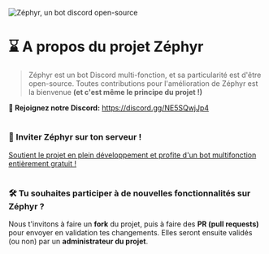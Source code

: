 ![Zéphyr, un bot discord open-source](https://cdn.discordapp.com/attachments/1335410705054044171/1347675046620954714/ddd-removebg-preview.png?ex=67ccafb1&is=67cb5e31&hm=6703ed1a090fddb36dc3cf242b63f33b941467f4527f445d86d31e156a2cde26&)

# ⌛ A propos du projet Zéphyr

> Zéphyr est un bot Discord multi-fonction, et sa particularité est d'être open-source. Toutes contributions pour l'amélioration de Zéphyr est la bienvenue **(et c'est même le principe du projet !)**

**🔎 Rejoignez notre Discord:**
https://discord.gg/NE5SQwjJp4

#

### 👀 Inviter Zéphyr sur ton serveur !
[Soutient le projet en plein développement et profite d'un bot multifonction entièrement gratuit !](https://discord.com/oauth2/authorize?client_id=1346170979440787498&permissions=8&integration_type=0&scope=bot+applications.commands)

#

### 🛠️ Tu souhaites participer à de nouvelles fonctionnalités sur Zéphyr ?
Nous t'invitons à faire un **fork** du projet, puis à faire des **PR (pull requests)** pour envoyer en validation tes changements. Elles seront ensuite validés (ou non) par un **administrateur du projet**.
